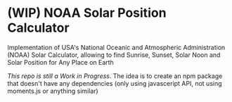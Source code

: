 # (WIP) NOAA Solar Position Calculator

Implementation of USA's National Oceanic and Atmospheric Administration (NOAA) Solar Calculator, allowing to find Sunrise, Sunset, Solar Noon and Solar Position for Any Place on Earth

_This repo is still a Work in Progress_. The idea is to create an npm package that doesn't have any dependencies (only using javasceript API, not using moments.js or anything similar)
